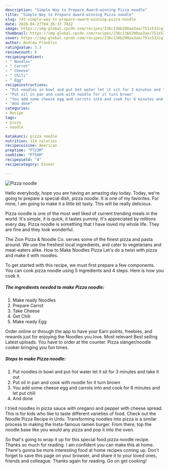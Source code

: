 ```yaml
---
description: "Simple Way to Prepare Award-winning Pizza noodle"
title: "Simple Way to Prepare Award-winning Pizza noodle"
slug: 743-simple-way-to-prepare-award-winning-pizza-noodle
date: 2020-04-27T04:36:37.703Z
image: https://img-global.cpcdn.com/recipes/236c136b290aa3ae/751x532cq70/pizza-noodle-recipe-main-photo.jpg
thumbnail: https://img-global.cpcdn.com/recipes/236c136b290aa3ae/751x532cq70/pizza-noodle-recipe-main-photo.jpg
cover: https://img-global.cpcdn.com/recipes/236c136b290aa3ae/751x532cq70/pizza-noodle-recipe-main-photo.jpg
author: Andrew Franklin
ratingvalue: 3.3
reviewcount: 8
recipeingredient:
- " Noodles"
- " Carrot"
- " Cheese"
- " Chili"
- " Egg"
recipeinstructions:
- "Put noodles in bowl and put hot water let it sit for 3 minutes and take it out"
- "Put oil in pan and cook with noodle for it turn brown"
- "You add some cheese egg and carrots into and cook for 6 minutes and let put chili"
- "And done"
categories:
- Recipe
tags:
- pizza
- noodle

katakunci: pizza noodle 
nutrition: 114 calories
recipecuisine: American
preptime: "PT23M"
cooktime: "PT56M"
recipeyield: "4"
recipecategory: Dinner

---
```



![Pizza noodle](https://img-global.cpcdn.com/recipes/236c136b290aa3ae/751x532cq70/pizza-noodle-recipe-main-photo.jpg)

Hello everybody, hope you are having an amazing day today. Today, we're going to prepare a special dish, pizza noodle. It is one of my favorites. For mine, I am going to make it a little bit tasty. This will be really delicious.

Pizza noodle is one of the most well liked of current trending meals in the world. It's simple, it is quick, it tastes yummy. It's appreciated by millions every day. Pizza noodle is something that I have loved my whole life. They are fine and they look wonderful.

The Zion Pizza &amp; Noodle Co. serves some of the finest pizza and pasta around. We use the freshest local ingredients, and cater to vegetarians and meat-eaters alike. How to Make Noodles Pizza Let&#39;s do a twist with pizza and make it with noodles.


To get started with this recipe, we must first prepare a few components. You can cook pizza noodle using 5 ingredients and 4 steps. Here is how you cook it.

<!--inarticleads1-->

##### The ingredients needed to make Pizza noodle:

1. Make ready  Noodles
1. Prepare  Carrot
1. Take  Cheese
1. Get  Chili
1. Make ready  Egg


Order online or through the app to have your Earn points, freebies, and rewards just for enjoying the Noodles you love. Most relevant Best selling Latest uploads. You have to order at the counter. Pizza slanger/noodle cooker bringing you fun times. 

<!--inarticleads2-->

##### Steps to make Pizza noodle:

1. Put noodles in bowl and put hot water let it sit for 3 minutes and take it out
1. Put oil in pan and cook with noodle for it turn brown
1. You add some cheese egg and carrots into and cook for 6 minutes and let put chili
1. And done


I tried noodles in pizza sauce with oregano and pepper with cheese spread. This is for kids who like to taste different varieties of food. Check out the Noodle Pizza Recipe in Urdu. Transforming noodles into pizza is a similar process to making the Insta-famous ramen burger. From there, top the noodle base like you would any pizza and pop it into the oven. 

So that's going to wrap it up for this special food pizza noodle recipe. Thanks so much for reading. I am confident you can make this at home. There's gonna be more interesting food at home recipes coming up. Don't forget to save this page on your browser, and share it to your loved ones, friends and colleague. Thanks again for reading. Go on get cooking!

